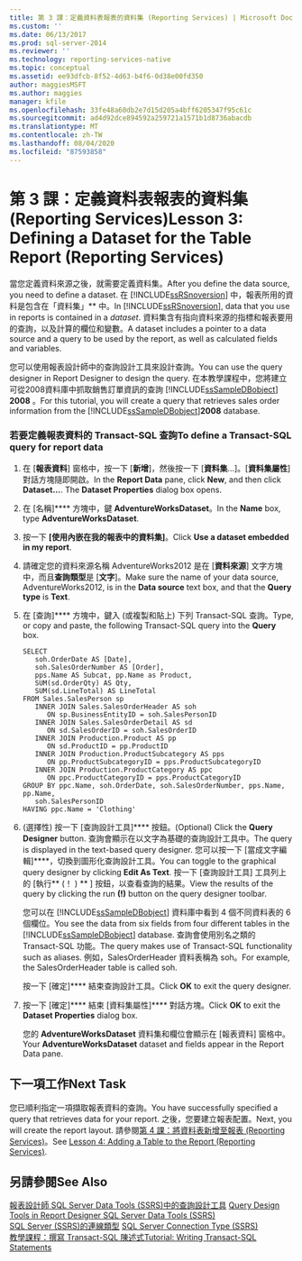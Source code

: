 ```yaml
---
title: 第 3 課：定義資料表報表的資料集 (Reporting Services) | Microsoft Docs
ms.custom: ''
ms.date: 06/13/2017
ms.prod: sql-server-2014
ms.reviewer: ''
ms.technology: reporting-services-native
ms.topic: conceptual
ms.assetid: ee93dfcb-8f52-4d63-b4f6-0d38e00fd350
author: maggiesMSFT
ms.author: maggies
manager: kfile
ms.openlocfilehash: 33fe48a60db2e7d15d205a4bff6205347f95c61c
ms.sourcegitcommit: ad4d92dce894592a259721a1571b1d8736abacdb
ms.translationtype: MT
ms.contentlocale: zh-TW
ms.lasthandoff: 08/04/2020
ms.locfileid: "87593858"
---
```

# <a name="lesson-3-defining-a-dataset-for-the-table-report-reporting-services"></a><span data-ttu-id="cae5f-102">第 3 課：定義資料表報表的資料集 (Reporting Services)</span><span class="sxs-lookup"><span data-stu-id="cae5f-102">Lesson 3: Defining a Dataset for the Table Report (Reporting Services)</span></span>
  <span data-ttu-id="cae5f-103">當您定義資料來源之後，就需要定義資料集。</span><span class="sxs-lookup"><span data-stu-id="cae5f-103">After you define the data source, you need to define a dataset.</span></span> <span data-ttu-id="cae5f-104">在 [!INCLUDE[ssRSnoversion](../includes/ssrsnoversion-md.md)] 中，報表所用的資料是包含在「資料集」\*\* 中。</span><span class="sxs-lookup"><span data-stu-id="cae5f-104">In [!INCLUDE[ssRSnoversion](../includes/ssrsnoversion-md.md)], data that you use in reports is contained in a *dataset*.</span></span> <span data-ttu-id="cae5f-105">資料集含有指向資料來源的指標和報表要用的查詢，以及計算的欄位和變數。</span><span class="sxs-lookup"><span data-stu-id="cae5f-105">A dataset includes a pointer to a data source and a query to be used by the report, as well as calculated fields and variables.</span></span>  
  
 <span data-ttu-id="cae5f-106">您可以使用報表設計師中的查詢設計工具來設計查詢。</span><span class="sxs-lookup"><span data-stu-id="cae5f-106">You can use the query designer in Report Designer to design the query.</span></span> <span data-ttu-id="cae5f-107">在本教學課程中，您將建立可從2008資料庫中抓取銷售訂單資訊的查詢 [!INCLUDE[ssSampleDBobject](../includes/sssampledbobject-md.md)] **2008** 。</span><span class="sxs-lookup"><span data-stu-id="cae5f-107">For this tutorial, you will create a query that retrieves sales order information from the [!INCLUDE[ssSampleDBobject](../includes/sssampledbobject-md.md)]**2008** database.</span></span>  
  
### <a name="to-define-a-transact-sql-query-for-report-data"></a><span data-ttu-id="cae5f-108">若要定義報表資料的 Transact-SQL 查詢</span><span class="sxs-lookup"><span data-stu-id="cae5f-108">To define a Transact-SQL query for report data</span></span>  
  
1.  <span data-ttu-id="cae5f-109">在 [**報表資料**] 窗格中，按一下 [**新增**]，然後按一下 [**資料集**...]。[**資料集屬性**] 對話方塊隨即開啟。</span><span class="sxs-lookup"><span data-stu-id="cae5f-109">In the **Report Data** pane, click **New**, and then click **Dataset...**. The **Dataset Properties** dialog box opens.</span></span>  
  
2.  <span data-ttu-id="cae5f-110">在 [名稱]\*\*\*\* 方塊中，鍵 **AdventureWorksDataset**。</span><span class="sxs-lookup"><span data-stu-id="cae5f-110">In the **Name** box, type **AdventureWorksDataset**.</span></span>  
  
3.  <span data-ttu-id="cae5f-111">按一下 **[使用內嵌在我的報表中的資料集]**。</span><span class="sxs-lookup"><span data-stu-id="cae5f-111">Click **Use a dataset embedded in my report**.</span></span>  
  
4.  <span data-ttu-id="cae5f-112">請確定您的資料來源名稱 AdventureWorks2012 是在 [**資料來源**] 文字方塊中，而且**查詢類型**是 [**文字**]。</span><span class="sxs-lookup"><span data-stu-id="cae5f-112">Make sure the name of your data source, AdventureWorks2012, is in the **Data source** text box, and that the **Query type** is **Text**.</span></span>  
  
5.  <span data-ttu-id="cae5f-113">在 [查詢]\*\*\*\* 方塊中，鍵入 (或複製和貼上) 下列 Transact-SQL 查詢。</span><span class="sxs-lookup"><span data-stu-id="cae5f-113">Type, or copy and paste, the following Transact-SQL query into the **Query** box.</span></span>  
  
    ```  
    SELECT   
       soh.OrderDate AS [Date],   
       soh.SalesOrderNumber AS [Order],   
       pps.Name AS Subcat, pp.Name as Product,    
       SUM(sd.OrderQty) AS Qty,  
       SUM(sd.LineTotal) AS LineTotal  
    FROM Sales.SalesPerson sp   
       INNER JOIN Sales.SalesOrderHeader AS soh   
          ON sp.BusinessEntityID = soh.SalesPersonID  
       INNER JOIN Sales.SalesOrderDetail AS sd   
          ON sd.SalesOrderID = soh.SalesOrderID  
       INNER JOIN Production.Product AS pp   
          ON sd.ProductID = pp.ProductID  
       INNER JOIN Production.ProductSubcategory AS pps   
          ON pp.ProductSubcategoryID = pps.ProductSubcategoryID  
       INNER JOIN Production.ProductCategory AS ppc   
          ON ppc.ProductCategoryID = pps.ProductCategoryID  
    GROUP BY ppc.Name, soh.OrderDate, soh.SalesOrderNumber, pps.Name, pp.Name,   
       soh.SalesPersonID  
    HAVING ppc.Name = 'Clothing'  
    ```  
  
6.  <span data-ttu-id="cae5f-114">(選擇性) 按一下 [查詢設計工具]\*\*\*\* 按鈕。</span><span class="sxs-lookup"><span data-stu-id="cae5f-114">(Optional) Click the **Query Designer** button.</span></span> <span data-ttu-id="cae5f-115">查詢會顯示在以文字為基礎的查詢設計工具中。</span><span class="sxs-lookup"><span data-stu-id="cae5f-115">The query is displayed in the text-based query designer.</span></span> <span data-ttu-id="cae5f-116">您可以按一下 [當成文字編輯]\*\*\*\*，切換到圖形化查詢設計工具。</span><span class="sxs-lookup"><span data-stu-id="cae5f-116">You can toggle to the graphical query designer by clicking **Edit As Text**.</span></span> <span data-ttu-id="cae5f-117">按一下 [查詢設計工具] 工具列上的 [執行\*\* (！ ) \*\* ] 按鈕，以查看查詢的結果。</span><span class="sxs-lookup"><span data-stu-id="cae5f-117">View the results of the query by clicking the run **(!)** button on the query designer toolbar.</span></span>  
  
     <span data-ttu-id="cae5f-118">您可以在 [!INCLUDE[ssSampleDBobject](../includes/sssampledbobject-md.md)] 資料庫中看到 4 個不同資料表的 6 個欄位。</span><span class="sxs-lookup"><span data-stu-id="cae5f-118">You see the data from six fields from four different tables in the [!INCLUDE[ssSampleDBobject](../includes/sssampledbobject-md.md)] database.</span></span> <span data-ttu-id="cae5f-119">查詢會使用別名之類的 Transact-SQL 功能。</span><span class="sxs-lookup"><span data-stu-id="cae5f-119">The query makes use of Transact-SQL functionality such as aliases.</span></span> <span data-ttu-id="cae5f-120">例如，SalesOrderHeader 資料表稱為 soh。</span><span class="sxs-lookup"><span data-stu-id="cae5f-120">For example, the SalesOrderHeader table is called soh.</span></span>  
  
     <span data-ttu-id="cae5f-121">按一下 [確定]\*\*\*\* 結束查詢設計工具。</span><span class="sxs-lookup"><span data-stu-id="cae5f-121">Click **OK** to exit the query designer.</span></span>  
  
7.  <span data-ttu-id="cae5f-122">按一下 [確定]\*\*\*\* 結束 [資料集屬性]\*\*\*\* 對話方塊。</span><span class="sxs-lookup"><span data-stu-id="cae5f-122">Click **OK** to exit the **Dataset Properties** dialog box.</span></span>  
  
     <span data-ttu-id="cae5f-123">您的 **AdventureWorksDataset** 資料集和欄位會顯示在 [報表資料] 窗格中。</span><span class="sxs-lookup"><span data-stu-id="cae5f-123">Your **AdventureWorksDataset** dataset and fields appear in the Report Data pane.</span></span>  
  
## <a name="next-task"></a><span data-ttu-id="cae5f-124">下一項工作</span><span class="sxs-lookup"><span data-stu-id="cae5f-124">Next Task</span></span>  
 <span data-ttu-id="cae5f-125">您已順利指定一項擷取報表資料的查詢。</span><span class="sxs-lookup"><span data-stu-id="cae5f-125">You have successfully specified a query that retrieves data for your report.</span></span> <span data-ttu-id="cae5f-126">之後，您要建立報表配置。</span><span class="sxs-lookup"><span data-stu-id="cae5f-126">Next, you will create the report layout.</span></span> <span data-ttu-id="cae5f-127">請參閱[第 4 課：將資料表新增至報表 &#40;Reporting Services&#41;](lesson-4-adding-a-table-to-the-report-reporting-services.md)。</span><span class="sxs-lookup"><span data-stu-id="cae5f-127">See [Lesson 4: Adding a Table to the Report &#40;Reporting Services&#41;](lesson-4-adding-a-table-to-the-report-reporting-services.md).</span></span>  
  
## <a name="see-also"></a><span data-ttu-id="cae5f-128">另請參閱</span><span class="sxs-lookup"><span data-stu-id="cae5f-128">See Also</span></span>  
 <span data-ttu-id="cae5f-129">[報表設計師 SQL Server Data Tools &#40;SSRS&#41;中的查詢設計工具](report-data/query-design-tools-ssrs.md) </span><span class="sxs-lookup"><span data-stu-id="cae5f-129">[Query Design Tools in Report Designer SQL Server Data Tools &#40;SSRS&#41;](report-data/query-design-tools-ssrs.md) </span></span>  
 <span data-ttu-id="cae5f-130">[SQL Server &#40;SSRS&#41;的連線類型](report-data/sql-server-connection-type-ssrs.md) </span><span class="sxs-lookup"><span data-stu-id="cae5f-130">[SQL Server Connection Type &#40;SSRS&#41;](report-data/sql-server-connection-type-ssrs.md) </span></span>  
 [<span data-ttu-id="cae5f-131">教學課程：撰寫 Transact-SQL 陳述式</span><span class="sxs-lookup"><span data-stu-id="cae5f-131">Tutorial: Writing Transact-SQL Statements</span></span>](../t-sql/tutorial-writing-transact-sql-statements.md)  
  
  
